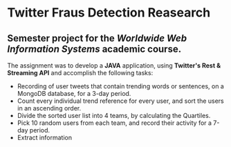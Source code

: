 # Twitter Fraus Detection Reasearch

## Semester project for the *Worldwide Web Information Systems* academic course.

The assignment was to develop a **JAVA** application, using **Twitter's Rest & Streaming API** and accomplish the following tasks:

 - Recording of user tweets that contain trending words or sentences, on a MongoDB database, for a 3-day period.
 - Count every individual trend reference for every user, and sort the users in an ascending order.
 - Divide the sorted user list into 4 teams, by calculating the Quartiles.
 - Pick 10 random users from each team, and record their activity for a 7-day period.
 - Extract information 
